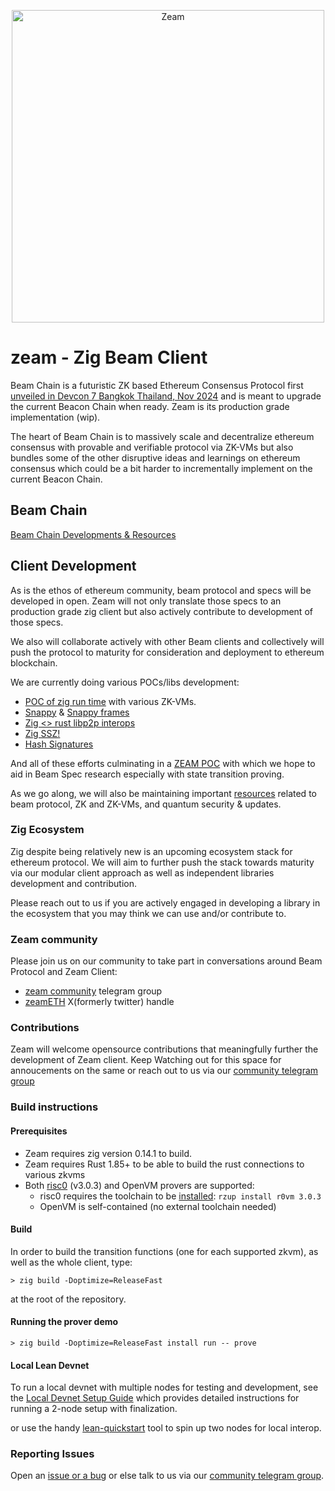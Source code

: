 <p align="center"><a href="https://github.com/blockblaz/zeam"><img width="500" title="Zeam" src='assets/zeam-logo.png' /></a></p>

# zeam - Zig Beam Client

Beam Chain is a futuristic ZK based Ethereum Consensus Protocol first [unveiled in Devcon 7 Bangkok Thailand, Nov 2024](https://www.youtube.com/watch?v=Gjuenkv1zrw)
and is meant to upgrade the current Beacon Chain when ready. Zeam is its production grade implementation (wip).

The heart of Beam Chain is to massively scale and decentralize ethereum consensus with provable and verifiable
protocol via ZK-VMs but also bundles some of the other disruptive ideas and learnings on ethereum consensus which 
could be a bit harder to incrementally implement on the current Beacon Chain.

## Beam Chain

[Beam Chain Developments & Resources](./resources/beam.md)

## Client Development

As is the ethos of ethereum community, beam protocol and specs will be developed in open. Zeam will not only
translate those specs to an production grade zig client but also actively contribute to development of those
specs.

We also will collaborate actively with other Beam clients and collectively will push the protocol to maturity
for consideration and deployment to ethereum blockchain.

We are currently doing various POCs/libs development:

 - [POC of zig run time](https://github.com/blockblaz/zeam-runtime) with various ZK-VMs.
 - [Snappy](https://github.com/blockblaz/zig-snappy) & [Snappy frames](https://github.com/blockblaz/snappyframesz)
 - [Zig <> rust libp2p interops](https://github.com/blockblaz/zig-libp2p-pocs)
 - [Zig SSZ!](https://github.com/blockblaz/ssz.zig)
 - [Hash Signatures](https://github.com/blockblaz/hash-sigz)

And all of these efforts culminating in a [ZEAM POC](./resources/zeam.md) with which we hope to aid in Beam Spec
research especially with state transition proving.

As we go along, we will also be maintaining important [resources](./resources/) related to beam protocol, ZK and
ZK-VMs, and quantum security & updates.

### Zig Ecosystem

Zig despite being relatively new is an upcoming ecosystem stack for ethereum protocol. We will aim to further push
the stack towards maturity via our modular client approach as well as independent libraries development and
contribution.

Please reach out to us if you are actively engaged in developing a library in the ecosystem that you may think
we can use and/or contribute to.

### Zeam community

Please join us on our community to take part in conversations around Beam Protocol and Zeam Client:

- [zeam community](https://t.me/zeamETH) telegram group
- [zeamETH](https://x.com/zeamETH) X(formerly twitter) handle

### Contributions

Zeam will welcome opensource contributions that meaningfully further the development of Zeam client. Keep Watching
out for this space for annoucements on the same or reach out to us via our [community telegram group](https://t.me/zeamETH)

### Build instructions


#### Prerequisites

 - Zeam requires zig version 0.14.1 to build.
 - Zeam requires Rust 1.85+ to be able to build the rust connections to various zkvms
 - Both [risc0](https://github.com/risc0/risc0) (v3.0.3) and OpenVM provers are supported:
   - risc0 requires the toolchain to be [installed](https://dev.risczero.com/api/zkvm/install): `rzup install r0vm 3.0.3`
   - OpenVM is self-contained (no external toolchain needed)

#### Build

In order to build the transition functions (one for each supported zkvm), as well as the whole client, type:

```
> zig build -Doptimize=ReleaseFast
```

at the root of the repository.

#### Running the prover demo

```
> zig build -Doptimize=ReleaseFast install run -- prove
```

#### Local Lean Devnet

To run a local devnet with multiple nodes for testing and development, see the [Local Devnet Setup Guide](./pkgs/cli/test/fixtures/README.md) which provides detailed instructions for running a 2-node setup with finalization.

or use the handy [lean-quickstart](./lean-quickstart/README.md) tool to spin up two nodes for local interop.

### Reporting Issues

Open an [issue or a bug](https://github.com/blockblaz/zeam/issues/new) or else talk to us via our [community telegram group](https://t.me/zeamETH).
